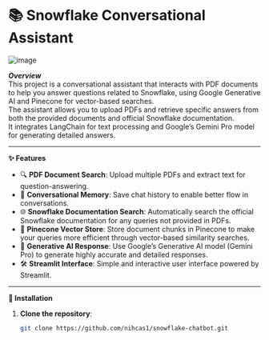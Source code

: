 # 📚 Snowflake Conversational Assistant

![image](https://github.com/user-attachments/assets/be23eea5-a72b-461c-8338-64bbfa17eff5)

***Overview***  
This project is a conversational assistant that interacts with PDF documents to help you answer questions related to Snowflake, using Google Generative AI and Pinecone for vector-based searches.  
The assistant allows you to upload PDFs and retrieve specific answers from both the provided documents and official Snowflake documentation.  
It integrates LangChain for text processing and Google’s Gemini Pro model for generating detailed answers.

---

**✨ Features**  
- 🔍 **PDF Document Search**: Upload multiple PDFs and extract text for question-answering.  
- 💬 **Conversational Memory**: Save chat history to enable better flow in conversations.  
- 🌐 **Snowflake Documentation Search**: Automatically search the official Snowflake documentation for any queries not provided in PDFs.  
- 🧠 **Pinecone Vector Store**: Store document chunks in Pinecone to make your queries more efficient through vector-based similarity searches.  
- 🤖 **Generative AI Response**: Use Google’s Generative AI model (Gemini Pro) to generate highly accurate and detailed responses.  
- 🛠️ **Streamlit Interface**: Simple and interactive user interface powered by Streamlit.

---

**🚀 Installation**  
1. **Clone the repository**:  
   ```bash
   git clone https://github.com/nihcas1/snowflake-chatbot.git
   
